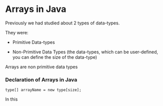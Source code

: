 # Arrays in Java

Previously we had studied about 2 types of data-types.

They were:

- Primitive Data-types 

- Non-Primitive Data Types (the data-types, which can be user-defined, you can define the size of the data-type)

Arrays are non primitive data types

### Declaration of Arrays in Java

```type[] arrayName = new type[size];```

In this
